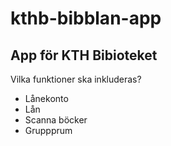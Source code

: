 # kthb-bibblan-app

## App för KTH Bibioteket

Vilka funktioner ska inkluderas?
- Lånekonto
- Lån
- Scanna böcker
- Gruppprum



